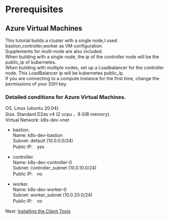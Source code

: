 # Prerequisites
## Azure Virtual Machines
This tutorial builds a cluster with a single node,I used bastion,controller,worker as VM configuration.  
Supplements for multi-node are also included.  
When building with a single node, the ip of the controller node will be the public_ip of kubernetes.  
When building with multiple nodes, set up a Loadbalancer for the controller node. This LoadBalancer ip will be kubernetes public_ip.  
If you are connecting to a compute instance for the first time, change the permissions of your SSH key.

### Detailed conditions for Azure Virtual Machines.
OS. 
Linux (ubuntu 20.04).  
Size. 
Standard D2as v4 (2 vcpu 、8 GiB memory).  
Virtual Network: k8s-dev-vnet 

+ bastion.  
Name: k8s-dev-bastion  
Subnet: default (10.0.0.0/24)  
Public IP:　yes

+ controller.  
Name: k8s-dev-controller-0  
Subnet: controller_subnet (10.0.10.0/24)  
Public IP:　no

+ worker.  
Name: k8s-dev-worker-0  
Subnet: worker_subnet (10.0.20.0/24)  
Public IP:　no

Next: [Installing the Client Tools](https://github.com/Nagi-masashi/kubernetes/blob/main/docs/01-Installing%20the%20Client%20Tools.md)
